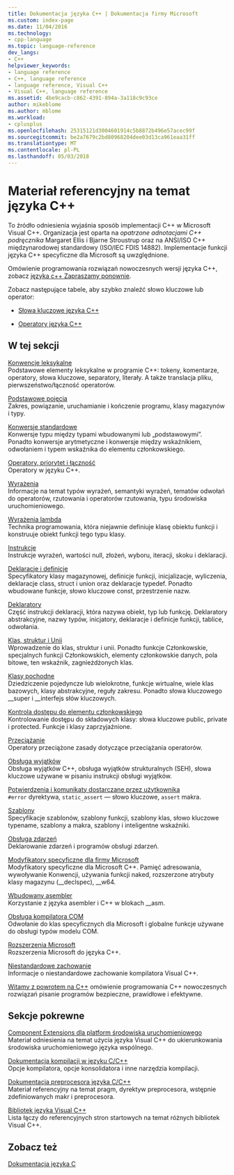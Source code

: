 ```yaml
---
title: Dokumentacja języka C++ | Dokumentacja firmy Microsoft
ms.custom: index-page
ms.date: 11/04/2016
ms.technology:
- cpp-language
ms.topic: language-reference
dev_langs:
- C++
helpviewer_keywords:
- language reference
- C++, language reference
- language reference, Visual C++
- Visual C++, language reference
ms.assetid: 4be9cacb-c862-4391-894a-3a118c9c93ce
author: mikeblome
ms.author: mblome
ms.workload:
- cplusplus
ms.openlocfilehash: 25315121d3004601914c5b8872b496e57acec99f
ms.sourcegitcommit: be2a7679c2bd80968204dee03d13ca961eaa31ff
ms.translationtype: MT
ms.contentlocale: pl-PL
ms.lasthandoff: 05/03/2018
---
```

# <a name="c-language-reference"></a>Materiał referencyjny na temat języka C++
To źródło odniesienia wyjaśnia sposób implementacji C++ w Microsoft Visual C++. Organizacja jest oparta na *opatrzone adnotacjami C++ podręcznika* Margaret Ellis i Bjarne Stroustrup oraz na ANSI/ISO C++ międzynarodowej standardowy (ISO/IEC FDIS 14882). Implementacje funkcji języka C++ specyficzne dla Microsoft są uwzględnione.  

Omówienie programowania rozwiązań nowoczesnych wersji języka C++, zobacz [języka c++ Zapraszamy ponownie](welcome-back-to-cpp-modern-cpp.md).
  
 Zobacz następujące tabele, aby szybko znaleźć słowo kluczowe lub operator:  
  
-   [Słowa kluczowe języka C++](../cpp/keywords-cpp.md)  
  
-   [Operatory języka C++](../cpp/cpp-built-in-operators-precedence-and-associativity.md)  
  
## <a name="in-this-section"></a>W tej sekcji  

 [Konwencje leksykalne](../cpp/lexical-conventions.md)  
 Podstawowe elementy leksykalne w programie C++: tokeny, komentarze, operatory, słowa kluczowe, separatory, literały. A także translacja pliku, pierwszeństwo/łączność operatorów.  
  
 [Podstawowe pojęcia](../cpp/basic-concepts-cpp.md)  
 Zakres, powiązanie, uruchamianie i kończenie programu, klasy magazynów i typy.  
  
 [Konwersje standardowe](../cpp/standard-conversions.md)  
 Konwersje typu między typami wbudowanymi lub „podstawowymi”. Ponadto konwersje arytmetyczne i konwersje między wskaźnikiem, odwołaniem i typem wskaźnika do elementu członkowskiego.  
  
 [Operatory, priorytet i łączność](../cpp/cpp-built-in-operators-precedence-and-associativity.md)  
 Operatory w języku C++.  
  
 [Wyrażenia](../cpp/expressions-cpp.md)  
 Informacje na temat typów wyrażeń, semantyki wyrażeń, tematów odwołań do operatorów, rzutowania i operatorów rzutowania, typu środowiska uruchomieniowego.  
  
 [Wyrażenia lambda](../cpp/lambda-expressions-in-cpp.md)  
 Technika programowania, która niejawnie definiuje klasę obiektu funkcji i konstruuje obiekt funkcji tego typu klasy.  
  
 [Instrukcje](../cpp/statements-cpp.md)  
 Instrukcje wyrażeń, wartości null, złożeń, wyboru, iteracji, skoku i deklaracji.  
  
 [Deklaracje i definicje](declarations-and-definitions-cpp.md)  
 Specyfikatory klasy magazynowej, definicje funkcji, inicjalizacje, wyliczenia, deklaracje class, struct i union oraz deklaracje typedef. Ponadto wbudowane funkcje, słowo kluczowe const, przestrzenie nazw.  
  
 [Deklaratory](http://msdn.microsoft.com/en-us/8a7b9b51-92bd-4ac0-b3fe-0c4abe771838)  
 Część instrukcji deklaracji, która nazywa obiekt, typ lub funkcję. Deklaratory abstrakcyjne, nazwy typów, inicjatory, deklaracje i definicje funkcji, tablice, odwołania.  
  
 [Klas, struktur i Unii](../cpp/classes-and-structs-cpp.md)  
 Wprowadzenie do klas, struktur i unii. Ponadto funkcje Członkowskie, specjalnych funkcji Członkowskich, elementy członkowskie danych, pola bitowe, ten wskaźnik, zagnieżdżonych klas.  
  
 [Klasy pochodne](../cpp/inheritance-cpp.md)  
 Dziedziczenie pojedyncze lub wielokrotne, funkcje wirtualne, wiele klas bazowych, klasy abstrakcyjne, reguły zakresu. Ponadto słowa kluczowego __super i \__interfejs słów kluczowych.  
  
 [Kontrola dostępu do elementu członkowskiego](../cpp/member-access-control-cpp.md)  
 Kontrolowanie dostępu do składowych klasy: słowa kluczowe public, private i protected. Funkcje i klasy zaprzyjaźnione.  
  
 [Przeciążanie](operator-overloading.md)  
 Operatory przeciążone zasady dotyczące przeciążania operatorów.  
  
 [Obsługa wyjątków](../cpp/exception-handling-in-visual-cpp.md)  
 Obsługa wyjątków C++, obsługa wyjątków strukturalnych (SEH), słowa kluczowe używane w pisaniu instrukcji obsługi wyjątków.  
  
 [Potwierdzenia i komunikaty dostarczane przez użytkownika](../cpp/assertion-and-user-supplied-messages-cpp.md)  
 `#error` dyrektywa, `static_assert` — słowo kluczowe, `assert` makra.  
  
 [Szablony](../cpp/templates-cpp.md)  
 Specyfikacje szablonów, szablony funkcji, szablony klas, słowo kluczowe typename, szablony a makra, szablony i inteligentne wskaźniki.  
  
 [Obsługa zdarzeń](../cpp/event-handling.md)  
 Deklarowanie zdarzeń i programów obsługi zdarzeń.  
  
 [Modyfikatory specyficzne dla firmy Microsoft](../cpp/microsoft-specific-modifiers.md)  
 Modyfikatory specyficzne dla Microsoft C++. Pamięć adresowania, wywoływanie Konwencji, używania funkcji naked, rozszerzone atrybuty klasy magazynu (__declspec), \__w64.  
  
 [Wbudowany asembler](../assembler/inline/inline-assembler.md)  
 Korzystanie z języka asembler i C++ w blokach __asm.  
  
 [Obsługa kompilatora COM](../cpp/compiler-com-support.md)  
 Odwołanie do klas specyficznych dla Microsoft i globalne funkcje używane do obsługi typów modelu COM.  
  
 [Rozszerzenia Microsoft](../cpp/microsoft-extensions.md)  
 Rozszerzenia Microsoft do języka C++.  
  
 [Niestandardowe zachowanie](../cpp/nonstandard-behavior.md)  
 Informacje o niestandardowe zachowanie kompilatora Visual C++.  

 [Witamy z powrotem na C++](welcome-back-to-cpp-modern-cpp.md) omówienie programowania C++ nowoczesnych rozwiązań pisanie programów bezpieczne, prawidłowe i efektywne.
  
## <a name="related-sections"></a>Sekcje pokrewne  
 [Component Extensions dla platform środowiska uruchomieniowego](../windows/component-extensions-for-runtime-platforms.md)  
 Materiał odniesienia na temat użycia języka Visual C++ do ukierunkowania środowiska uruchomieniowego języka wspólnego.  
  
 [Dokumentacja kompilacji w języku C/C++](../build/reference/c-cpp-building-reference.md)  
 Opcje kompilatora, opcje konsolidatora i inne narzędzia kompilacji.  
  
 [Dokumentacja preprocesora języka C/C++](../preprocessor/c-cpp-preprocessor-reference.md)  
 Materiał referencyjny na temat pragm, dyrektyw preprocesora, wstępnie zdefiniowanych makr i preprocesora.  
  
 [Bibliotek języka Visual C++](../standard-library/cpp-standard-library-reference.md)  
 Lista łączy do referencyjnych stron startowych na temat różnych bibliotek Visual C++.  
  
## <a name="see-also"></a>Zobacz też  
 [Dokumentacja języka C](../c-language/c-language-reference.md)
